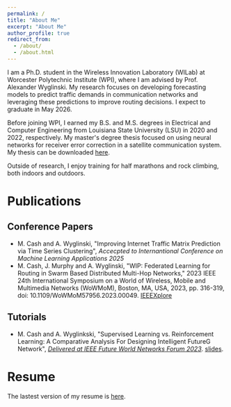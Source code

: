```yaml
---
permalink: /
title: "About Me"
excerpt: "About Me"
author_profile: true
redirect_from: 
  - /about/
  - /about.html
---
```


I am a Ph.D. student in the Wireless Innovation Laboratory (WILab) at Worcester Polytechnic Institute (WPI), where I am advised by Prof. Alexander Wyglinski. My research focuses on developing forecasting models to predict traffic demands in communication networks and leveraging these predictions to improve routing decisions. I expect to graduate in May 2026.

Before joining WPI, I earned my B.S. and M.S. degrees in Electrical and Computer Engineering from Louisiana State University (LSU) in 2020 and 2022, respectively. My master's degree thesis focused on using neural networks for receiver error correction in a satellite communication system. My thesis can be downloaded [here](https://repository.lsu.edu/gradschool_theses/5615/).

Outside of research, I enjoy training for half marathons and rock climbing, both indoors and outdoors.

# Publications

## Conference Papers 
  - M. Cash and A. Wyglinski, "Improving Internet Traffic Matrix Prediction via Time Series Clustering", *Accecpted to Internantional Conference on Machine Learning Applications 2025*
  - M. Cash, J. Murphy and A. Wyglinski, "WIP: Federated Learning for Routing in Swarm Based Distributed Multi-Hop Networks," 2023 IEEE 24th International Symposium on a World of Wireless, Mobile and Multimedia Networks (WoWMoM), Boston, MA, USA, 2023, pp. 316-319, doi: 10.1109/WoWMoM57956.2023.00049. [IEEEXplore]()
## Tutorials
  - M. Cash and A. Wyglinkski, "Supervised Learning vs. Reinforcement Learning: A Comparative Analysis For Designing Intelligent FutureG Network", [*Delivered at IEEE Future World Networks Forum 2023*](https://fnwf2023.ieee.org/program/tutorials). [slides](files\IEEE_FNWF_23_Tutorial_Presentation.pdf). 

# Resume
The lastest version of my resume is [here](files\Resume_v2-1.pdf). 
